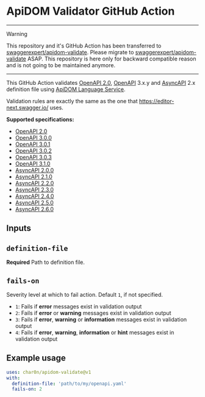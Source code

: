 # ApiDOM Validator GitHub Action

---

> [!WARNING]  
> This repository and it's GitHub Action has been transferred to [swaggerexpert/apidom-validate](https://github.com/swaggerexpert/apidom-validate).
> Please migrate to [swaggerexpert/apidom-validate](https://github.com/swaggerexpert/apidom-validate) ASAP. This repository is here only for backward
> compatible reason and is not going to be maintained anymore. 

---

This GitHub Action validates [OpenAPI 2.0](https://github.com/OAI/OpenAPI-Specification/blob/main/versions/2.0.md), [OpenAPI](https://github.com/OAI/OpenAPI-Specification/tree/main/versions) 
3.x.y and [AsyncAPI](https://github.com/OAI/OpenAPI-Specification/tree/main/versions) 2.x definition file using [ApiDOM Language Service](https://github.com/swagger-api/apidom).

Validation rules are exactly the same as the one that https://editor-next.swagger.io/ uses.

**Supported specifications:**

- [OpenAPI 2.0](https://github.com/OAI/OpenAPI-Specification/blob/main/versions/2.0.md)
- [OpenAPI 3.0.0](https://github.com/OAI/OpenAPI-Specification/blob/main/versions/3.0.0.md)
- [OpenAPI 3.0.1](https://github.com/OAI/OpenAPI-Specification/blob/main/versions/3.0.1.md)
- [OpenAPI 3.0.2](https://github.com/OAI/OpenAPI-Specification/blob/main/versions/3.0.2.md)
- [OpenAPI 3.0.3](https://github.com/OAI/OpenAPI-Specification/blob/main/versions/3.0.3.md)
- [OpenAPI 3.1.0](https://github.com/OAI/OpenAPI-Specification/blob/main/versions/3.1.0.md)
- [AsyncAPI 2.0.0](https://v2.asyncapi.com/docs/reference/specification/v2.0.0)
- [AsyncAPI 2.1.0](https://v2.asyncapi.com/docs/reference/specification/v2.1.0)
- [AsyncAPI 2.2.0](https://v2.asyncapi.com/docs/reference/specification/v2.2.0)
- [AsyncAPI 2.3.0](https://v2.asyncapi.com/docs/reference/specification/v2.3.0)
- [AsyncAPI 2.4.0](https://v2.asyncapi.com/docs/reference/specification/v2.4.0)
- [AsyncAPI 2.5.0](https://v2.asyncapi.com/docs/reference/specification/v2.5.0)
- [AsyncAPI 2.6.0](https://v2.asyncapi.com/docs/reference/specification/v2.6.0)

## Inputs

## `definition-file`

**Required** Path to definition file.

## `fails-on`

Severity level at which to fail action. Default `1`, if not specified.
- `1`: Fails if **error** messages exist in validation output
- `2`: Fails if **error** or **warning** messages exist in validation output
- `3`: Fails if **error**, **warning** or **information** messages exist in validation output
- `4`: Fails if **error**, **warning**, **information** or **hint** messages exist in validation output

## Example usage

```yaml
uses: char0n/apidom-validate@v1
with:
  definition-file: 'path/to/my/openapi.yaml'
  fails-on: 2
```
